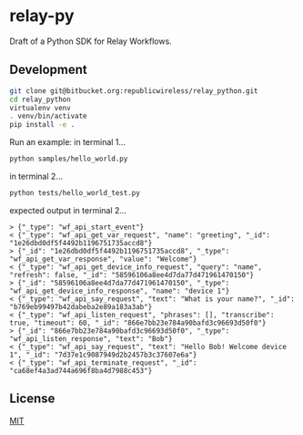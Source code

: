 # relay-py

Draft of a Python SDK for Relay Workflows.

## Development

```bash
git clone git@bitbucket.org:republicwireless/relay_python.git
cd relay_python
virtualenv venv
. venv/bin/activate
pip install -e .
```

Run an example:
in terminal 1...
```bash
python samples/hello_world.py
```

in terminal 2...
```bash
python tests/hello_world_test.py
```

expected output in terminal 2...
```
> {"_type": "wf_api_start_event"}
< {"_type": "wf_api_get_var_request", "name": "greeting", "_id": "1e26dbd0df5f4492b1196751735accd8"}
> {"_id": "1e26dbd0df5f4492b1196751735accd8", "_type": "wf_api_get_var_response", "value": "Welcome"}
< {"_type": "wf_api_get_device_info_request", "query": "name", "refresh": false, "_id": "58596106a8ee4d7da77d471961470150"}
> {"_id": "58596106a8ee4d7da77d471961470150", "_type": "wf_api_get_device_info_response", "name": "device 1"}
< {"_type": "wf_api_say_request", "text": "What is your name?", "_id": "b769eb99497b42dabeba2e89a183a3ab"}
< {"_type": "wf_api_listen_request", "phrases": [], "transcribe": true, "timeout": 60, "_id": "866e7bb23e784a90bafd3c96693d50f0"}
> {"_id": "866e7bb23e784a90bafd3c96693d50f0", "_type": "wf_api_listen_response", "text": "Bob"}
< {"_type": "wf_api_say_request", "text": "Hello Bob! Welcome device 1", "_id": "7d37e1c9087949d2b2457b3c37607e6a"}
< {"_type": "wf_api_terminate_request", "_id": "ca68ef4a3ad744a696f8ba4d7988c453"}
```


## License
[MIT](https://choosealicense.com/licenses/mit/)

